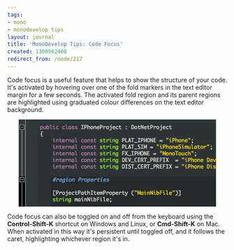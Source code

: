 ```yaml
---
tags:
- mono
- monodevelop tips
layout: journal
title: 'MonoDevelop Tips: Code Focus'
created: 1300982400
redirect_from: /node/217
---
```

Code focus is a useful feature that helps to show the structure of your code. It's activated by hovering over one of the fold markers in the text editor margin for a few seconds. The activated fold region and its parent regions are highlighted using graduated colour differences on the text editor background.<!--break-->

<a href="/files/images/md-tips/code-focus.png" rel="lightbox[md_tips_code_focus]" title="Code focus highlighting regions in the text editor"><img src="/files/images/md-tips/t/code-focus.png" alt="Code focus highlighting regions in the text editor" style="max-width:98%; display:block;margin-left:auto;margin-right:auto;" /></a>

Code focus can also be toggled on and off from the keyboard using the <strong>Control-Shift-K</strong> shortcut on Windows and Linux, or <strong>Cmd-Shift-K</strong> on Mac. When activated in this way it's persistent until toggled off, and it follows the caret, highlighting whichever region it's in. 
